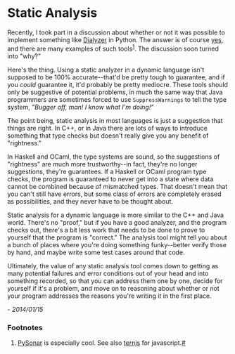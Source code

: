 # Static Analysis

Recently, I took part in a discussion about whether or not it was
possible to implement something like [Dialyzer][dialyzer] in
Python. The answer is of course [yes][yes], and there are many examples
of such tools<sup><a id="one-return" href="#one">1</a></sup>. The discussion soon turned into "why?"

Here's the thing. Using a static analyzer in a dynamic language isn't
supposed to be 100% accurate--that'd be pretty tough to guarantee, and
if you _could_ guarantee it, it'd probably be pretty mediocre. These
tools should only be suggestive of potential problems, in much the
same way that Java programmers are sometimes forced to use
`SuppressWarnings` to tell the type system, _"Bugger off, man! I know
what I'm doing!"_

The point being, static analysis in most languages is just a
suggestion that things are right. In C++, or in Java there are lots of
ways to introduce something that type checks but doesn't really give
you any benefit of "rightness."

In Haskell and OCaml, the type systems are sound, so the suggestions
of "rightness" are much more trustworthy--in fact, they're no longer
suggestions, they're guarantees. If a Haskell or OCaml program type
checks, the program is guaranteed to never get into a state where data
cannot be combined because of mismatched types. That doesn't mean that
you can't still have errors, but some class of errors are completely
erased as possibilities, and they never have to be thought about.

Static analysis for a dynamic language is more similar to the C++ and
Java world. There's no "proof," but if you have a good analyzer, and
the program checks out, there's a bit less work that needs to be done
to prove to yourself that the program is "correct." The analysis tool
might tell you about a bunch of places where you're doing something
funky--better verify those by hand, and maybe write some test cases
around that code.

Ultimately, the value of any static analysis tool comes down to
getting as many potential failures and error conditions out of your
head and into something recorded, so that you can address them one by
one, decide for yourself if it's a problem, and move on to reasoning
about whether or not your program addresses the reasons you're writing
it in the first place.

_- 2014/01/15_

### Footnotes
  
1. <a id="one" /><a href="https://yinwang0.wordpress.com/2010/09/12/pysonar/">PySonar</a> is especially cool. See also <a href="http://ternjs.net/">ternjs</a> for javascript.<a href="#one-return">#</a>



[dialyzer]: http://www.erlang.org/doc/man/dialyzer.html
[yes]: http://stackoverflow.com/questions/35470/are-there-any-static-analysis-tools-for-python


